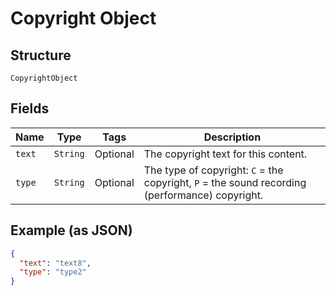 
# Copyright Object

## Structure

`CopyrightObject`

## Fields

| Name | Type | Tags | Description |
|  --- | --- | --- | --- |
| `text` | `String` | Optional | The copyright text for this content. |
| `type` | `String` | Optional | The type of copyright: `C` = the copyright, `P` = the sound recording (performance) copyright. |

## Example (as JSON)

```json
{
  "text": "text8",
  "type": "type2"
}
```

